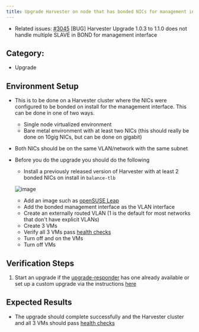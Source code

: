 ```yaml
---
title: Upgrade Harvester on node that has bonded NICs for management interface
---
```


* Related issues: [#3045](https://github.com/harvester/harvester/issues/3045) [BUG] Harvester Upgrade 1.0.3 to 1.1.0 does not handle multiple SLAVE in BOND for management interface

## Category: 
* Upgrade

## Environment Setup

- This is to be done on a Harvester cluster where the NICs were configured to be bonded on install for the management interface. This can be done in one of two ways.
    - Single node virtualized environment
    - Bare metal environment with at least two NICs (this should really be done on 10gig NICs, but can be done on gigabit)
- Both NICs should be on the same VLAN/network with the same subnet
- Before you do the upgrade you should do the following
    - Install a previously released version of Harvester with at least 2 bonded NICs on install in `balance-tlb`

    ![image](https://user-images.githubusercontent.com/83787952/198138366-472d4432-839a-4d9d-a942-d55fe8f6f6d8.png)
    - Add an image such as [openSUSE Leap](http://download.opensuse.org/repositories/Cloud:/Images:/Leap_15.3/images/openSUSE-Leap-15.3.x86_64-NoCloud.qcow2)
    - Add the bonded management interface as the VLAN interface
    - Create an externally routed VLAN (1 is the default for most networks that don't have explicit VLANs)
    - Create 3 VMs
    - Verify all 3 VMs pass [health checks](https://harvester.github.io/tests/manual/virtual-machines/)
    - Turn off and on the VMs
    - Turn off VMs

## Verification Steps

1. Start an upgrade if the [upgrade-responder](https://github.com/harvester/upgrade-responder) has one already available or set up a custom upgrade via the instructions [here](https://docs.harvesterhci.io/v1.1/upgrade/automatic/#prepare-an-air-gapped-upgrade)

## Expected Results

- The upgrade should complete successfully and the Harvester cluster and all 3 VMs should pass [health checks](https://harvester.github.io/tests/manual/virtual-machines/)